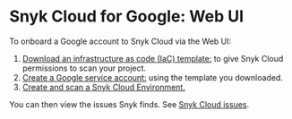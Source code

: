 # Snyk Cloud for Google: Web UI

To onboard a Google account to Snyk Cloud via the Web UI:

1. [Download an infrastructure as code (IaC) template:](step-1-download-service-account-iac-template-web-ui.md) to give Snyk Cloud permissions to scan your project.
2. [Create a Google service account:](step-2-create-the-google-service-account-api.md) using the template you downloaded.
3. [Create and scan a Snyk Cloud Environment.](step-3-create-and-scan-a-snyk-cloud-environment-for-google-web-ui.md)

You can then view the issues Snyk finds. See [Snyk Cloud issues](../../../../scan-cloud-deployment/snyk-cloud/snyk-cloud-issues/).
